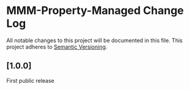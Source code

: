 # MMM-Property-Managed Change Log
All notable changes to this project will be documented in this file.
This project adheres to [Semantic Versioning](http://semver.org/).


## [1.0.0]

First public release

